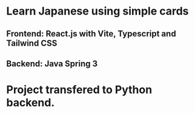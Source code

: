 # Learn Japanese using simple cards
## Frontend: React.js with Vite, Typescript and Tailwind CSS
## Backend: Java Spring 3


# Project transfered to Python backend.
